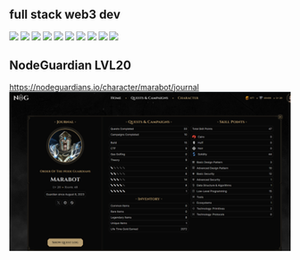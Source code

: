 ## full stack web3 dev ##
![](https://img.shields.io/badge/solidity-blue)
![](https://img.shields.io/badge/node.js-blue)
![](https://img.shields.io/badge/hardhat-green)
![](https://img.shields.io/badge/foundry-green)
![](https://img.shields.io/badge/truffle-green)
![](https://img.shields.io/badge/git-orange)
![](https://img.shields.io/badge/npm-orange)
![](https://img.shields.io/badge/HTML-yellow)
![](https://img.shields.io/badge/CSS-yellow)
![](https://img.shields.io/badge/javascript-yellow)

##  NodeGuardian LVL20 ##
https://nodeguardians.io/character/marabot/journal
![Cover](https://raw.githubusercontent.com/marabot/marabot/main/img/nodeguardianJournal.png)

